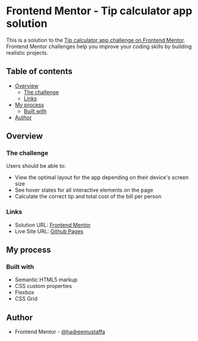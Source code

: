 # Frontend Mentor - Tip calculator app solution

This is a solution to the [Tip calculator app challenge on Frontend Mentor](https://www.frontendmentor.io/challenges/tip-calculator-app-ugJNGbJUX). Frontend Mentor challenges help you improve your coding skills by building realistic projects.

## Table of contents

- [Overview](#overview)
  - [The challenge](#the-challenge)
  - [Links](#links)
- [My process](#my-process)
  - [Built with](#built-with)
- [Author](#author)

## Overview

### The challenge

Users should be able to:

- View the optimal layout for the app depending on their device's screen size
- See hover states for all interactive elements on the page
- Calculate the correct tip and total cost of the bill per person

### Links

- Solution URL: [Frontend Mentor](https://www.frontendmentor.io/solutions/tip-calculator-app-using-grid-and-flexbox-VhhIaiIwt8)
- Live Site URL: [Github Pages](https://hadreemustaffa.github.io/tip-calculator-app/)

## My process

### Built with

- Semantic HTML5 markup
- CSS custom properties
- Flexbox
- CSS Grid

## Author

- Frontend Mentor - [@hadreemustaffa](https://www.frontendmentor.io/profile/hadreemustaffa)
